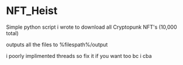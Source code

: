 # NFT_Heist
Simple python script i wrote to download all Cryptopunk NFT's (10,000 total)

outputs all the files to %filespath%/output

i poorly implimented threads so fix it if you want too bc i cba 

